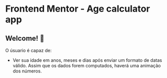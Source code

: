 # Frontend Mentor - Age calculator app

## Welcome! 👋

O úsuario é capaz de:

- Ver sua idade em anos, meses e dias após enviar um formato de datas válido. Assim que os dados forem computados, haverá uma animação dos números.
